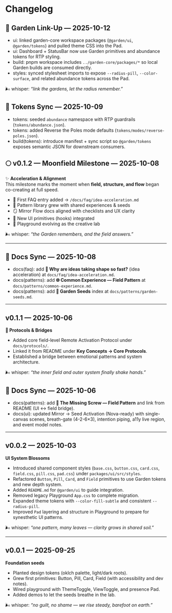 # Changelog

## 🌱 Garden Link-Up — 2025-10-12

- ui: linked garden-core workspace packages (`@garden/ui`, `@garden/tokens`) and pulled theme CSS into the Pad.
- ui: Dashboard + StatusBar now use Garden primitives and abundance tokens for RTP styling.
- build: pnpm workspace includes `../garden-core/packages/*` so local Garden builds are consumed directly.
- styles: synced stylesheet imports to expose `--radius-pill`, `--color-surface`, and related abundance tokens across the Pad.

🌬 whisper: _“link the gardens, let the radius remember.”_

## 🌱 Tokens Sync — 2025-10-09

- tokens: seeded `abundance` namespace with RTP guardrails (`tokens/abundance.json`).
- tokens: added Reverse the Poles mode defaults (`tokens/modes/reverse-poles.json`).
- build(tokens): introduce manifest + sync script so `@garden/tokens` exposes semantic JSON for downstream consumers.

## 🌕 v0.1.2 — Moonfield Milestone — 2025-10-08

✨ **Acceleration & Alignment**  
This milestone marks the moment when **field, structure, and flow** began co-creating at full speed.

- 🧚 First FAQ entry added → `/docs/faq/idea-acceleration.md`
- 🌿 Pattern library grew with shared experiences & seeds
- 🪞 Mirror Flow docs aligned with checklists and UX clarity
- 🔩 New UI primitives (hooks) integrated
- 🧭 Playground evolving as the creative lab

🌬 whisper: _“the Garden remembers, and the field answers.”_

---

## 📜 Docs Sync — 2025-10-08

- docs(faq): add **📡 Why are ideas taking shape so fast?** (idea acceleration) at `docs/faq/idea-acceleration.md`.
- docs(patterns): add **🌐 Common Experience — Field Pattern** at `docs/patterns/common-experience.md`.
- docs(patterns): add **🌱 Garden Seeds** index at `docs/patterns/garden-seeds.md`.

---

## v0.1.1 — 2025-10-06

**🌱 Protocols & Bridges**

- Added core field-level Remote Activation Protocol under `docs/protocols/`.
- Linked it from README under **Key Concepts → Core Protocols**.
- Established a bridge between emotional patterns and system architecture.

🌬 whisper: _“the inner field and outer system finally shake hands.”_

## 📜 Docs Sync — 2025-10-06

- docs(patterns): add **🔩 The Missing Screw — Field Pattern** and link from README (UI ↔ field bridge).
- docs(ui): updated Mirror → Seed Activation (Nova-ready) with single-canvas scenes, breath-gate (4-2-6×3), intention piping, a11y live region, and event model notes.

---

## v0.0.2 — 2025-10-03

**UI System Blossoms**

- Introduced shared component styles (`base.css`, `button.css`, `card.css`, `field.css`, `pill.css`, `pad.css`) under `packages/ui/src/styles`.
- Refactored `Button`, `Pill`, `Card`, and `Field` primitives to use Garden tokens and new depth system.
- Added `README.md` for `@garden/ui` to guide integration.
- Removed legacy Playground `App.css` to complete migration.
- Expanded theme tokens with `--color-fill-subtle` and consistent `--radius-pill`.
- Improved `Pad` layering and structure in Playground to prepare for synesthetic UI patterns.

🌬 whisper: _“one pattern, many leaves — clarity grows in shared soil.”_

---

## v0.0.1 — 2025-09-25

**Foundation seeds**

- Planted design tokens (oklch palette, light/dark roots).
- Grew first primitives: Button, Pill, Card, Field (with accessibility and dev notes).
- Wired playground with ThemeToggle, ViewToggle, and presence Pad.
- Added demos to let the seeds breathe in the lab.

🌬 whisper: _“no guilt, no shame — we rise steady, barefoot on earth.”_
